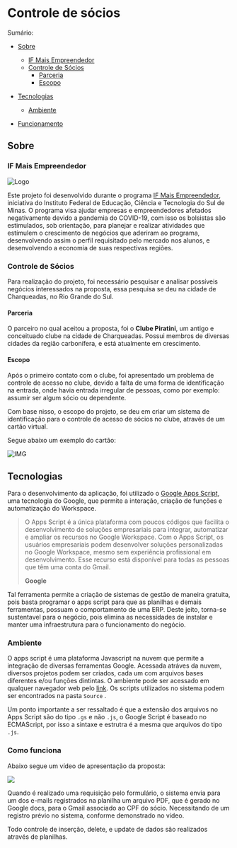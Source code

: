 # Controle de sócios
Sumário:

- [Sobre](#sobre)

  - [IF Mais Empreendedor](#if-mais-empreendedor)
  - [Controle de Sócios](#controle-de-socios)
    - [Parceria](#parceria)
    - [Escopo](#escopo)

- [Tecnologias](#tecnologias)

  - [Ambiente](#ambiente)

- [Funcionamento](#funcionamento)

  

## Sobre

<h3 id="if-mais-empreendedor"> IF Mais Empreendedor </h3>

![Logo](https://iffarroupilha.edu.br/images/pequena.jpg)

Este projeto foi desenvolvido durante o programa [IF Mais Empreendedor](https://portal.ifsuldeminas.edu.br/index.php/noticias-proex/4175-if-mais-empreendedor-nacional-2021), iniciativa do Instituto Federal de Educação, Ciência e Tecnologia do Sul de Minas. O programa visa ajudar empresas e empreendedores afetados negativamente devido a pandemia do COVID-19, com isso os bolsistas são estimulados, sob orientação, para planejar e realizar atividades que estímulem o crescimento de negócios que aderiram ao programa, desenvolvendo assim o perfil requisitado pelo mercado nos alunos, e desenvolvendo a economia de suas respectivas regiões.



<h3 id="controle-de-socios"> Controle de Sócios </h3>

Para realização do projeto, foi necessário pesquisar e analisar possíveis negócios interessados na proposta, essa pesquisa se deu na cidade de Charqueadas, no Rio Grande do Sul. 

<h4 id="parceria"> Parceria </h4>

O parceiro no qual aceitou a proposta, foi o **Clube Piratini**, um antigo e conceituado clube na cidade de Charqueadas. Possui membros de diversas cidades da região carbonífera, e está atualmente em crescimento.

<h4 id="escopo"> Escopo </h4>

Após o primeiro contato com o clube, foi apresentado um problema de controle de acesso no clube, devido a falta de uma forma de identificação na entrada, onde havia entrada irregular de pessoas, como por exemplo: assumir ser algum sócio ou dependente.

Com base nisso, o escopo do projeto, se deu em criar um sistema de identificação para o controle de acesso de sócios no clube, através de um cartão virtual.

Segue abaixo um exemplo do cartão:

![IMG](https://cdn.discordapp.com/attachments/869191843311656990/890307194497663066/unknown.png)



<h2 id="tecnologias"> Tecnologias </h2>

Para o desenvolvimento da aplicação, foi utilizado o [Google Apps Script](https://developers.google.com/apps-script), uma tecnologia do Google, que permite a interação, criação de funções e automatização do Workspace.

> O Apps Script é a única plataforma com poucos códigos que facilita o desenvolvimento de soluções empresariais para integrar, automatizar e ampliar os recursos no Google Workspace. Com o Apps Script, os usuários empresariais podem desenvolver soluções personalizadas no Google Workspace, mesmo sem experiência profissional em desenvolvimento. Esse recurso está disponível para todas as pessoas que têm uma conta do Gmail. 
>
> **Google**

Tal ferramenta permite a criação de sistemas de gestão de maneira gratuita, pois basta programar o apps script para que as planilhas e demais ferramentas, possuam o comportamento de uma ERP. Deste jeito, torna-se sustentavel para o negócio, pois elimina as necessidades de instalar e manter uma infraestrutura para o funcionamento do negócio.

<h3 id="ambiente"> Ambiente </h3>

O apps script é uma plataforma Javascript na nuvem que permite a integração de diversas ferramentas Google. Acessada atráves da nuvem, diversos projetos podem ser criados, cada um com arquivos bases diferentes e/ou funções dintintas. O ambiente pode ser acessado em qualquer navegador web pelo [link](https://script.google.com/home/my). Os scripts utilizados no sistema podem ser encontrados na pasta `Source` . 

Um ponto importante a ser ressaltado é que a extensão dos arquivos no Apps Script são do tipo `.gs` e não `.js`, o Google Script é baseado no ECMAScript, por isso a sintaxe e estrutra é a mesma que arquivos do tipo `.js`. 

<h3 id="funcionamento">Como funciona</h3>

Abaixo segue um vídeo de apresentação da proposta:

[<img src="https://img.youtube.com/vi/nIQRtZXVX5M/maxresdefault.jpg" width="%" target="_blank">](https://youtu.be/nIQRtZXVX5M)



Quando é realizado uma requisição pelo formulário, o sistema envia para um dos e-mails registrados na planilha um arquivo PDF, que é gerado no Google docs, para o Gmail associado ao CPF do sócio. Necessitando de um registro prévio no sistema, conforme demonstrado no vídeo.

Todo controle de inserção, delete, e update de dados são realizados através de planilhas.



